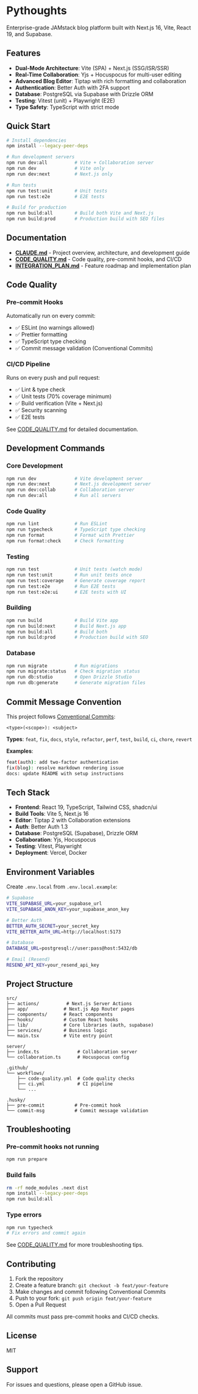 # Pythoughts

Enterprise-grade JAMstack blog platform built with Next.js 16, Vite, React 19, and Supabase.

## Features

- **Dual-Mode Architecture**: Vite (SPA) + Next.js (SSG/ISR/SSR)
- **Real-Time Collaboration**: Yjs + Hocuspocus for multi-user editing
- **Advanced Blog Editor**: Tiptap with rich formatting and collaboration
- **Authentication**: Better Auth with 2FA support
- **Database**: PostgreSQL via Supabase with Drizzle ORM
- **Testing**: Vitest (unit) + Playwright (E2E)
- **Type Safety**: TypeScript with strict mode

## Quick Start

```bash
# Install dependencies
npm install --legacy-peer-deps

# Run development servers
npm run dev:all          # Vite + Collaboration server
npm run dev              # Vite only
npm run dev:next         # Next.js only

# Run tests
npm run test:unit        # Unit tests
npm run test:e2e         # E2E tests

# Build for production
npm run build:all        # Build both Vite and Next.js
npm run build:prod       # Production build with SEO files
```

## Documentation

- **[CLAUDE.md](./CLAUDE.md)** - Project overview, architecture, and development guide
- **[CODE_QUALITY.md](./CODE_QUALITY.md)** - Code quality, pre-commit hooks, and CI/CD
- **[INTEGRATION_PLAN.md](./INTEGRATION_PLAN.md)** - Feature roadmap and implementation plan

## Code Quality

### Pre-commit Hooks

Automatically run on every commit:

- ✅ ESLint (no warnings allowed)
- ✅ Prettier formatting
- ✅ TypeScript type checking
- ✅ Commit message validation (Conventional Commits)

### CI/CD Pipeline

Runs on every push and pull request:

- ✅ Lint & type check
- ✅ Unit tests (70% coverage minimum)
- ✅ Build verification (Vite + Next.js)
- ✅ Security scanning
- ✅ E2E tests

See [CODE_QUALITY.md](./CODE_QUALITY.md) for detailed documentation.

## Development Commands

### Core Development

```bash
npm run dev              # Vite development server
npm run dev:next         # Next.js development server
npm run dev:collab       # Collaboration server
npm run dev:all          # Run all servers
```

### Code Quality

```bash
npm run lint             # Run ESLint
npm run typecheck        # TypeScript type checking
npm run format           # Format with Prettier
npm run format:check     # Check formatting
```

### Testing

```bash
npm run test             # Unit tests (watch mode)
npm run test:unit        # Run unit tests once
npm run test:coverage    # Generate coverage report
npm run test:e2e         # Run E2E tests
npm run test:e2e:ui      # E2E tests with UI
```

### Building

```bash
npm run build            # Build Vite app
npm run build:next       # Build Next.js app
npm run build:all        # Build both
npm run build:prod       # Production build with SEO
```

### Database

```bash
npm run migrate          # Run migrations
npm run migrate:status   # Check migration status
npm run db:studio        # Open Drizzle Studio
npm run db:generate      # Generate migration files
```

## Commit Message Convention

This project follows [Conventional Commits](https://www.conventionalcommits.org/):

```
<type>(<scope>): <subject>
```

**Types**: `feat`, `fix`, `docs`, `style`, `refactor`, `perf`, `test`, `build`, `ci`, `chore`, `revert`

**Examples**:

```bash
feat(auth): add two-factor authentication
fix(blog): resolve markdown rendering issue
docs: update README with setup instructions
```

## Tech Stack

- **Frontend**: React 19, TypeScript, Tailwind CSS, shadcn/ui
- **Build Tools**: Vite 5, Next.js 16
- **Editor**: Tiptap 2 with Collaboration extensions
- **Auth**: Better Auth 1.3
- **Database**: PostgreSQL (Supabase), Drizzle ORM
- **Collaboration**: Yjs, Hocuspocus
- **Testing**: Vitest, Playwright
- **Deployment**: Vercel, Docker

## Environment Variables

Create `.env.local` from `.env.local.example`:

```bash
# Supabase
VITE_SUPABASE_URL=your_supabase_url
VITE_SUPABASE_ANON_KEY=your_supabase_anon_key

# Better Auth
BETTER_AUTH_SECRET=your_secret_key
VITE_BETTER_AUTH_URL=http://localhost:5173

# Database
DATABASE_URL=postgresql://user:pass@host:5432/db

# Email (Resend)
RESEND_API_KEY=your_resend_api_key
```

## Project Structure

```
src/
├── actions/          # Next.js Server Actions
├── app/             # Next.js App Router pages
├── components/      # React components
├── hooks/           # Custom React hooks
├── lib/             # Core libraries (auth, supabase)
├── services/        # Business logic
└── main.tsx         # Vite entry point

server/
├── index.ts              # Collaboration server
└── collaboration.ts      # Hocuspocus config

.github/
└── workflows/
    ├── code-quality.yml  # Code quality checks
    ├── ci.yml            # CI pipeline
    └── ...

.husky/
├── pre-commit           # Pre-commit hook
└── commit-msg           # Commit message validation
```

## Troubleshooting

### Pre-commit hooks not running

```bash
npm run prepare
```

### Build fails

```bash
rm -rf node_modules .next dist
npm install --legacy-peer-deps
npm run build:all
```

### Type errors

```bash
npm run typecheck
# Fix errors and commit again
```

See [CODE_QUALITY.md](./CODE_QUALITY.md) for more troubleshooting tips.

## Contributing

1. Fork the repository
2. Create a feature branch: `git checkout -b feat/your-feature`
3. Make changes and commit following Conventional Commits
4. Push to your fork: `git push origin feat/your-feature`
5. Open a Pull Request

All commits must pass pre-commit hooks and CI/CD checks.

## License

MIT

## Support

For issues and questions, please open a GitHub issue.
